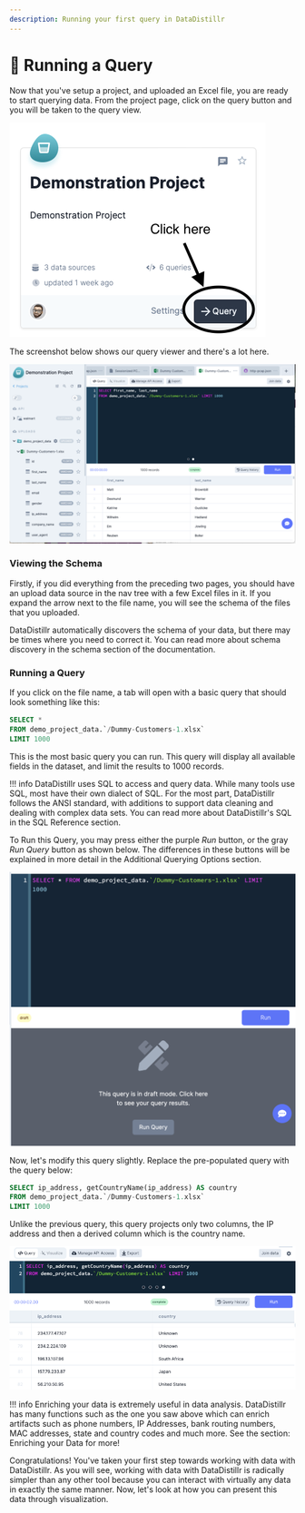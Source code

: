 ```yaml
---
description: Running your first query in DataDistillr
---
```


# 🏃 Running a Query

Now that you've setup a project, and uploaded an Excel file, you are ready to start querying data.  From the project page, click on the query button and you will be taken to the query view.&#x20;

![The query button](<../img/Screen Shot 2021-11-16 at 9.29.36 PM.png>)

The screenshot below shows our query viewer and there's a lot here.

![Query Viewer](<../img/Screen Shot 2021-11-16 at 9.33.10 PM.png>)

### __Viewing the Schema__

Firstly, if you did everything from the preceding two pages, you should have an upload data source in the nav tree with a few Excel files in it.  If you expand the arrow next to the file name, you will see the schema of the files that you uploaded.

DataDistillr automatically discovers the schema of your data, but there may be times where you need to correct it.  You can read more about schema discovery in the schema section of the documentation.&#x20;

### __Running a Query__

If you click on the file name, a tab will open with a basic query that should look something like this:

```sql
SELECT * 
FROM demo_project_data.`/Dummy-Customers-1.xlsx`
LIMIT 1000
```

This is the most basic query you can run.  This query will display all available fields in the dataset, and limit the results to 1000 records.

!!! info 
    DataDistillr uses SQL to access and query data.  While many tools use SQL, most have their own dialect of SQL.  For the most part, DataDistillr follows the ANSI standard, with additions to support data cleaning and dealing with complex data sets.  You can read more about DataDistillr's SQL in the SQL Reference section. &#x20;


To Run this Query, you may press either the purple _Run_ button, or the gray _Run Query_ button as shown below. The differences in these buttons will be explained in more detail in the Additional Querying Options section.

![Run Query](<../img/Screen Shot 2021-11-23 at 8.54.05 AM.png>)

Now, let's modify this query slightly.  Replace the pre-populated query with the query below:

```sql
SELECT ip_address, getCountryName(ip_address) AS country
FROM demo_project_data.`/Dummy-Customers-1.xlsx`
LIMIT 1000
```

Unlike the previous query, this query projects only two columns, the IP address and then a derived column which is the country name.

![Results View](<../img/Screen Shot 2021-11-16 at 10.43.31 PM.png>)

!!! info
    Enriching your data is extremely useful in data analysis.  DataDistillr has many functions such as the one you saw above which can enrich artifacts such as phone numbers, IP Addresses, bank routing numbers, MAC addresses, state and country codes and much more.  See the section: Enriching your Data for more!


Congratulations!  You've taken your first step towards working with data with DataDistillr.  As you will see, working with data with DataDistillr is radically simpler than any other tool because you can interact with virtually any data in exactly the same manner.  Now, let's look at how you can present this data through visualization.&#x20;